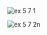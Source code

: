 ![ex 5 7 1](https://github.com/65030034/03376836-OOP-2566-Lab-05/assets/144875017/f15e2ce5-0dd2-4f6d-8ce6-bf563a91ec37)

![ex 5 7 2n](https://github.com/65030034/03376836-OOP-2566-Lab-05/assets/144875017/88f733e1-148e-4167-ad8e-004c828875de)
